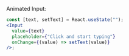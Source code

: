 Animated Input:

```jsx
const [text, setText] = React.useState("");
<Input
  value={text}
  placeholder={"Click and start typing"}
  onChange={(value) => setText(value)}
/>;
```
